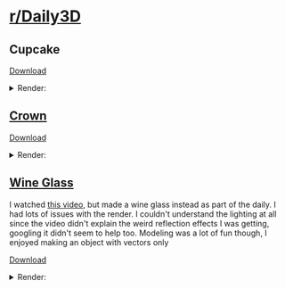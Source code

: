 # [r/Daily3D](https://www.reddit.com/r/Daily3D/)

## Cupcake
[Download](https://github.com/ThePeacook/Blender-Portfolio/raw/refs/heads/main/Daily3D%20Reddit/Files/Cupcake.blend)
<details>
  <summary>Render:</summary>
  <img src="https://github.com/ThePeacook/Blender-Portfolio/blob/main/Daily3D%20Reddit/Images/Cupcake.png" width="500">
</details>

## [Crown](https://www.reddit.com/r/Daily3D/comments/1m6dgk0/daily3d_for_250722crown/)
[Download](https://github.com/ThePeacook/Blender-Portfolio/raw/refs/heads/main/Daily3D%20Reddit/Files/Crown.blend)
<details>
  <summary>Render:</summary>
  <img src="https://github.com/ThePeacook/Blender-Portfolio/blob/main/Daily3D%20Reddit/Images/Crown.png" width="500">
</details>

## [Wine Glass](https://www.reddit.com/r/Daily3D/comments/1m5i9s4/daily3d_for_250721glass_of_wine/)
  I watched [this video](https://youtu.be/jCVEtLjpeB8?si=q112PcTl8CLv6WWQ), but made a wine glass instead as part of the daily. I had lots of issues with the render. I couldn't understand the lighting at all since the video didn't explain the weird reflection effects I was getting, googling it didn't seem to help too. Modeling was a lot of fun though, I enjoyed making an object with vectors only

  [Download](https://github.com/ThePeacook/Blender-Portfolio/raw/refs/heads/main/Daily3D%20Reddit/Files/Wine%20Glass.blend)
<details>
  <summary>Render:</summary>
  <img src="https://github.com/ThePeacook/Blender-Portfolio/blob/main/Daily3D%20Reddit/Images/Wine%20Glass.png" width="500">
</details>
